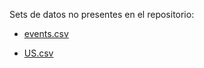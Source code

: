 Sets de datos no presentes en el repositorio:

* [events.csv](https://drive.google.com/file/d/1gUddcLLujjFfwZslypUv1LESTM6KiwJn/view?usp=sharing)

* [US.csv](https://drive.google.com/open?id=1zut2lnMHqqoLEAo0d7hR2_Juvi-CB54A)
